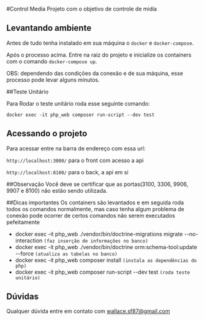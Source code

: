 #Control Media
Projeto com o objetivo de controle de midía

## Levantando ambiente
Antes de tudo tenha instalado em sua máquina o `docker` e `docker-compose`.

Após o processo acima.
Entre na raiz do projeto e inicialize os containers com o comando `docker-compose up`.

OBS: dependendo das condições da conexão e de sua máquina, esse processo pode levar alguns minutos.

##Teste Unitário

Para Rodar o teste unitário roda esse seguinte comando:

`docker exec -it php_web composer run-script --dev test`

## Acessando o projeto
Para acessar entre na barra de endereço com essa url: 

`http://localhost:3000/` para o front com acesso a api

`http://localhost:8100/` para o back, a api em si

##Observação
Você deve se certificar que as portas(3100, 3306, 9906, 9907 e 8100) não estão sendo utilizada.

##Dicas importantes
Os containers são levantados e em seguida roda todos os comandos normalmente, mas caso tenha algum problema de conexão pode ocorrer de certos comandos não serem executados pefeitamente

- docker exec -it php_web ./vendor/bin/doctrine-migrations migrate --no-interaction `(faz inserção de informações no banco)`
- docker exec -it php_web ./vendor/bin/doctrine orm:schema-tool:update --force `(atualiza as tabelas no banco)` 
- docker exec -it php_web composer install `(instala as dependências do php)`
- docker exec -it php_web composer run-script --dev test `(roda teste unitário)`

## Dúvidas
Qualquer dúvida entre em contato com wallace.sf87@gmail.com
